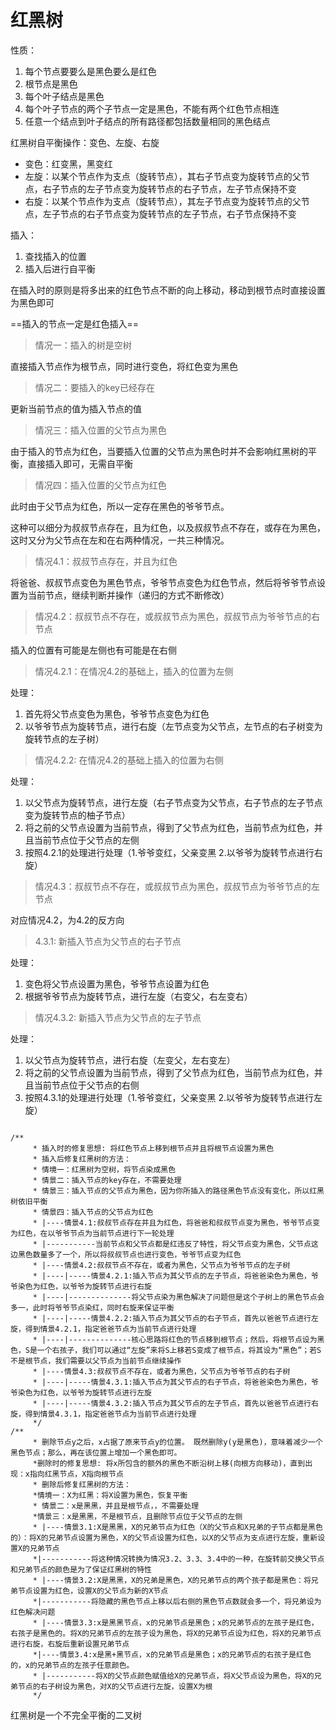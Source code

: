 <!--
 * @Description: 
 * @version: 
 * @Author: Wang
 * @Date: 2021-12-29 16:36:18
 * @LastEditors: Andy
 * @LastEditTime: 2022-02-08 10:18:30
-->

# 红黑树

性质：

1. 每个节点要要么是黑色要么是红色
2. 根节点是黑色
3. 每个叶子结点是黑色
4. 每个叶子节点的两个子节点一定是黑色，不能有两个红色节点相连
5. 任意一个结点到叶子结点的所有路径都包括数量相同的黑色结点

红黑树自平衡操作：变色、左旋、右旋

- 变色：红变黑，黑变红
- 左旋：以某个节点作为支点（旋转节点），其右子节点变为旋转节点的父节点，右子节点的左子节点变为旋转节点的右子节点，左子节点保持不变
- 右旋：以某个节点作为支点（旋转节点），其左子节点变为旋转节点的父节点，左子节点的右子节点变为旋转节点的左子节点，右子节点保持不变

插入：

1. 查找插入的位置
2. 插入后进行自平衡

在插入时的原则是将多出来的红色节点不断的向上移动，移动到根节点时直接设置为黑色即可

==插入的节点一定是红色插入==

> 情况一：插入的树是空树

直接插入节点作为根节点，同时进行变色，将红色变为黑色

> 情况二：要插入的key已经存在

更新当前节点的值为插入节点的值

> 情况三：插入位置的父节点为黑色

由于插入的节点为红色，当要插入位置的父节点为黑色时并不会影响红黑树的平衡，直接插入即可，无需自平衡

> 情况四：插入位置的父节点为红色

此时由于父节点为红色，所以一定存在黑色的爷爷节点。

这种可以细分为叔叔节点存在，且为红色，以及叔叔节点不存在，或存在为黑色，这时又分为父节点在左和在右两种情况，一共三种情况。

> 情况4.1：叔叔节点存在，并且为红色

将爸爸、叔叔节点变色为黑色节点，爷爷节点变色为红色节点，然后将爷爷节点设置为当前节点，继续判断并操作（递归的方式不断修改）

> 情况4.2：叔叔节点不存在，或叔叔节点为黑色，叔叔节点为爷爷节点的右节点

插入的位置有可能是左侧也有可能是在右侧

> 情况4.2.1：在情况4.2的基础上，插入的位置为左侧

处理：

1. 首先将父节点变色为黑色，爷爷节点变色为红色
2. 以爷爷节点为旋转节点，进行右旋（左节点变为父节点，左节点的右子树变为旋转节点的左子树）

> 情况4.2.2: 在情况4.2的基础上插入的位置为右侧

处理：

1. 以父节点为旋转节点，进行左旋（右子节点变为父节点，右子节点的左子节点变为旋转节点的柚子节点）
2. 将之前的父节点设置为当前节点，得到了父节点为红色，当前节点为红色，并且当前节点位于父节点的左侧
3. 按照4.2.1的处理进行处理（1.爷爷变红，父亲变黑 2.以爷爷为旋转节点进行右旋）

> 情况4.3：叔叔节点不存在，或叔叔节点为黑色，叔叔节点为爷爷节点的左节点

对应情况4.2，为4.2的反方向

> 4.3.1: 新插入节点为父节点的右子节点

处理：

1. 变色将父节点设置为黑色，爷爷节点设置为红色
2. 根据爷爷节点为旋转节点，进行左旋（右变父，右左变右）

> 情况4.3.2: 新插入节点为父节点的左子节点

处理：

1. 以父节点为旋转节点，进行右旋（左变父，左右变左）
2. 将之前的父节点设置为当前节点，得到了父节点为红色，当前节点为红色，并且当前节点位于父节点的右侧
3. 按照4.3.1的处理进行处理（1.爷爷变红，父亲变黑 2.以爷爷为旋转节点进行左旋）

```

/**
     * 插入时的修复思想: 将红色节点上移到根节点并且将根节点设置为黑色
     * 插入后修复红黑树的方法：
     * 情境一：红黑树为空树，将节点染成黑色
     * 情景二：插入节点的key存在，不需要处理
     * 情景三：插入节点的父节点为黑色，因为你所插入的路径黑色节点没有变化，所以红黑树依旧平衡
     * 情景四：插入节点的父节点为红色
     * |----情景4.1:叔叔节点存在并且为红色，将爸爸和叔叔节点变为黑色，爷爷节点变为红色，在以爷爷节点为当前节点进行下一轮处理
     * |-----------当前节点和父节点都是红违反了特性，将父节点变为黑色，父节点这边黑色数量多了一个，所以将叔叔节点也进行变色，爷爷节点变为红色
     * |----情景4.2:叔叔节点不存在，或者为黑色，父节点为爷爷节点的左子树
     * |----|-----情景4.2.1:插入节点为其父节点的左子节点，将爸爸染色为黑色，爷爷染色为红色，以爷爷为旋转节点进行右旋
     * |----|--------------将父节点染为黑色解决了问题但是这个子树上的黑色节点会多一，此时将爷爷节点染红，同时右旋来保证平衡
     * |----|-----情景4.2.2:插入节点为其父节点的右子节点，首先以爸爸节点进行左旋，得到情景4.2.1，指定爸爸节点为当前节点进行处理
     * |----|--------------核心思路将红色的节点移到根节点；然后，将根节点设为黑色，S是一个右孩子，我们可以通过“左旋”来将S上移若S变成了根节点，将其设为“黑色”；若S不是根节点，我们需要以父节点为当前节点继续操作
     * |----情景4.3:叔叔节点不存在，或者为黑色，父节点为爷爷节点的右子树
     * |----|-----情景4.3.1:插入节点为其父节点的右子节点，将爸爸染色为黑色，爷爷染色为红色，以爷爷为旋转节点进行左旋
     * |----|-----情景4.3.2:插入节点为其父节点的左子节点，首先以爸爸节点进行右旋，得到情景4.3.1，指定爸爸节点为当前节点进行处理
     */
/**
     * 删除节点y之后，x占据了原来节点y的位置。 既然删除y(y是黑色)，意味着减少一个黑色节点；那么，再在该位置上增加一个黑色即可。
     *删除时的修复思想: 将x所包含的额外的黑色不断沿树上移(向根方向移动)，直到出现：x指向红黑节点，X指向根节点
     * 删除后修复红黑树的方法：
     *情境一：X为红黑：将X设置为黑色，恢复平衡
     * 情景二：x是黑黑，并且是根节点，，不需要处理
     *情景三：x是黑黑，不是根节点，且删除节点位于父节点的左侧
     * |----情景3.1:X是黑黑，X的兄弟节点为红色（X的父节点和X兄弟的子节点都是黑色的）：将X的兄弟节点设置为黑色，X的父节点设置为红色，以X的父节点为支点进行左旋，重新设置X的兄弟节点
     *|-----------将这种情况转换为情况3.2、3.3、3.4中的一种，在旋转前交换父节点和兄弟节点的颜色是为了保证红黑树的特性
     * |----情景3.2:X是黑黑，X的兄弟是黑色，X的兄弟节点的两个孩子都是黑色：将兄弟节点设置为红色，设置X的父节点为新的X节点
     *|-----------将隐藏的黑色节点上移以后右侧的黑色节点数就会多一个，将兄弟设为红色解决问题
     * |----情景3.3:x是黑黑节点，x的兄弟节点是黑色；x的兄弟节点的左孩子是红色，右孩子是黑色的。将X的兄弟节点的左孩子设为黑色，将X的兄弟节点设为红色，将X的兄弟节点进行右旋，右旋后重新设置兄弟节点
     *|----情景3.4:x是黑+黑节点，x的兄弟节点是黑色；x的兄弟节点的右孩子是红色的，x的兄弟节点的左孩子任意颜色。
     * |-----------将X的父节点颜色赋值给X的兄弟节点，将X父节点设为黑色，将X的兄弟节点的右子树设为黑色，对X的父节点进行左旋，设置X为根
     */

```

红黑树是一个不完全平衡的二叉树
